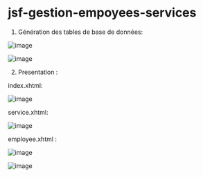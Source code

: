 # jsf-gestion-empoyees-services
1) Génération des tables de base de données:

![image](https://github.com/soulohabdellah/jsf-gestion-empoyees-services/assets/95103495/3a58889f-10ca-4b9c-96d6-a55be9498218)

![image](https://github.com/soulohabdellah/jsf-gestion-empoyees-services/assets/95103495/885216fe-71ed-4026-916b-7f0a6d4d9445)


2) Presentation :

index.xhtml:

![image](https://github.com/soulohabdellah/jsf-gestion-empoyees-services/assets/95103495/ee00eee5-4543-49b1-b641-ee34bdaabf40)

service.xhtml:

![image](https://github.com/soulohabdellah/jsf-gestion-empoyees-services/assets/95103495/80e4f02b-b08d-4a19-9748-ff198cdc6f70)

employee.xhtml :

![image](https://github.com/soulohabdellah/jsf-gestion-empoyees-services/assets/95103495/53aea37f-b58f-4cfd-92df-16c8b64e2600)

![image](https://github.com/soulohabdellah/jsf-gestion-empoyees-services/assets/95103495/e7ebbc82-8475-4da8-b5f8-a7732118fd9f)
